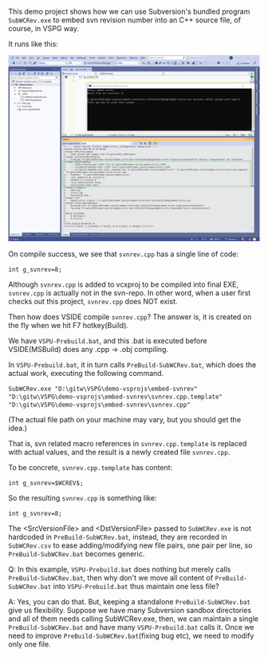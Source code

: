 This demo project shows how we can use Subversion's bundled program `SubWCRev.exe` to embed 
svn revision number into an C++ source file, of course, in VSPG way.

It runs like this:

![vs2019-build-and-run.png](doc/vs2019-build-and-run.png)

On compile success, we see that `svnrev.cpp` has a single line of code:

```
int g_svnrev=8;
```

Although `svnrev.cpp` is added to vcxproj to be compiled into final EXE, `svnrev.cpp` is actually 
not in the svn-repo. In other word, when a user first checks out this project, `svnrev.cpp` does NOT exist.

Then how does VSIDE compile `svnrev.cpp`? The answer is, it is created on the fly when we hit F7 hotkey(Build). 

We have `VSPU-Prebuild.bat`, and this .bat is executed before VSIDE(MSBuild) does any .cpp -> .obj compiling.

In `VSPU-Prebuild.bat`, it in turn calls `PreBuild-SubWCRev.bat`, which does the actual work, 
executing the following command.

```
SubWCRev.exe "D:\gitw\VSPG\demo-vsprojs\embed-svnrev" "D:\gitw\VSPG\demo-vsprojs\embed-svnrev\svnrev.cpp.template" "D:\gitw\VSPG\demo-vsprojs\embed-svnrev\svnrev.cpp"
```
(The actual file path on your machine may vary, but you should get the idea.)

That is, svn related macro references in `svnrev.cpp.template` is replaced with actual values, and the result is a newly created file `svnrev.cpp`.

To be concrete, `svnrev.cpp.template` has content:

```
int g_svnrev=$WCREV$;
```

So the resulting `svnrev.cpp` is something like:

```
int g_svnrev=8;
```

The \<SrcVersionFile\> and \<DstVersionFile\> passed to `SubWCRev.exe` is not hardcoded in 
`PreBuild-SubWCRev.bat`, instead, they are recorded in `SubWCRev.csv` to ease adding/modifying 
new file pairs, one pair per line, so `PreBuild-SubWCRev.bat` becomes generic.

Q: In this example, `VSPU-Prebuild.bat` does nothing but merely calls `PreBuild-SubWCRev.bat`, then why 
don't we move all content of `PreBuild-SubWCRev.bat` into `VSPU-Prebuild.bat` thus maintain 
one less file?

A: Yes, you can do that. But, keeping a standalone `PreBuild-SubWCRev.bat` give us flexibility.
Suppose we have many Subversion sandbox directories and all of them needs calling SubWCRev.exe,
then, we can maintain a single `PreBuild-SubWCRev.bat` and have many `VSPU-Prebuild.bat` calls 
it. Once we need to improve `PreBuild-SubWCRev.bat`(fixing bug etc), we need to modify only one file.
